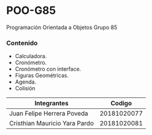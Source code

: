 
# POO-G85

Programación Orientada a Objetos Grupo 85

### Contenido

- Calculadora.
- Cronómetro.
- Cronómetro con interface.
- Figuras Geométricas.
- Agenda.
- Colisión


 
Integrantes  | Codigo
------------- | -------------
Juan Felipe Herrera Poveda | 20181020077
Cristhian Mauricio Yara Pardo  | 20181020081
